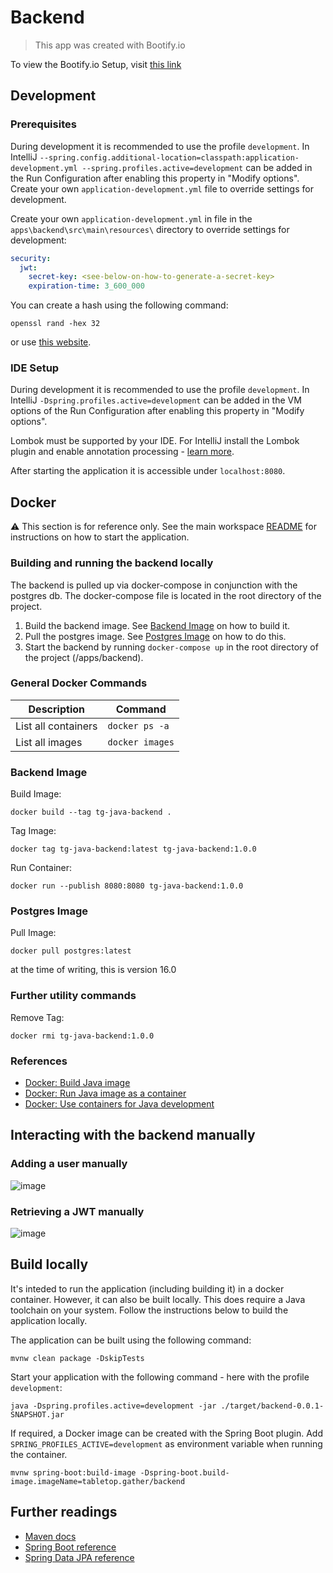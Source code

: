 # Backend

> This app was created with Bootify.io

To view the Bootify.io Setup, visit [this link](https://bootify.io/app/1AFNHOA9NPO5)

## Development

### Prerequisites

During development it is recommended to use the profile `development`. In IntelliJ `--spring.config.additional-location=classpath:application-development.yml --spring.profiles.active=development` can be
added in the Run Configuration after enabling this property in "Modify options". Create your own
`application-development.yml` file to override settings for development.

Create your own `application-development.yml` in file in the `apps\backend\src\main\resources\` directory to override settings for development:

```yaml
security:
  jwt:
    secret-key: <see-below-on-how-to-generate-a-secret-key>
    expiration-time: 3_600_000
```

You can create a hash using the following command:

```shell
openssl rand -hex 32
```

or use [this website](https://www.devglan.com/online-tools/hmac-sha256-online?ref=blog.tericcabrel.com).

### IDE Setup

During development it is recommended to use the profile `development`. In IntelliJ `-Dspring.profiles.active=development` can be
added in the VM options of the Run Configuration after enabling this property in "Modify options".

Lombok must be supported by your IDE. For IntelliJ install the Lombok plugin and enable annotation processing -
[learn more](https://bootify.io/next-steps/spring-boot-with-lombok.html).

After starting the application it is accessible under `localhost:8080`.

## Docker

⚠️ This section is for reference only. See the main workspace [README](../../README.md) for instructions on how to start the application.

### Building and running the backend locally

The backend is pulled up via docker-compose in conjunction with the postgres db. The docker-compose file is located in the root directory of the project.

1. Build the backend image. See [Backend Image](#backend-image) on how to build it.
2. Pull the postgres image. See [Postgres Image](#postgres-image) on how to do this.
3. Start the backend by running `docker-compose up` in the root directory of the project (/apps/backend).

### General Docker Commands

| Description         | Command         |
| ------------------- | --------------- |
| List all containers | `docker ps -a`  |
| List all images     | `docker images` |

### Backend Image

Build Image:

```shell
docker build --tag tg-java-backend .
```

Tag Image:

```shell
docker tag tg-java-backend:latest tg-java-backend:1.0.0
```

Run Container:

```shell
docker run --publish 8080:8080 tg-java-backend:1.0.0
```

### Postgres Image

Pull Image:

```shell
docker pull postgres:latest
```

at the time of writing, this is version 16.0

### Further utility commands

Remove Tag:

```shell
docker rmi tg-java-backend:1.0.0
```

### References

- [Docker: Build Java image](https://docs.docker.com/language/java/build-images/)
- [Docker: Run Java image as a container](https://docs.docker.com/language/java/run-containers/)
- [Docker: Use containers for Java development](https://docs.docker.com/language/java/develop/)

## Interacting with the backend manually

### Adding a user manually

![image](https://github.com/shoedler/tabletop-gather/assets/38029550/02ea9ab1-7607-4bdb-b0b5-e94fee9a2d56)

### Retrieving a JWT manually

![image](https://github.com/shoedler/tabletop-gather/assets/38029550/adf81b94-33e5-4ae6-a98e-9393cd781c34)

## Build locally

It's inteded to run the application (including building it) in a docker container. However, it can also be built
locally. This does require a Java toolchain on your system. Follow the instructions below to build the application locally.

The application can be built using the following command:

```shell
mvnw clean package -DskipTests
```

Start your application with the following command - here with the profile `development`:

```shell
java -Dspring.profiles.active=development -jar ./target/backend-0.0.1-SNAPSHOT.jar
```

If required, a Docker image can be created with the Spring Boot plugin. Add `SPRING_PROFILES_ACTIVE=development` as
environment variable when running the container.

```shell
mvnw spring-boot:build-image -Dspring-boot.build-image.imageName=tabletop.gather/backend
```

## Further readings

- [Maven docs](https://maven.apache.org/guides/index.html)
- [Spring Boot reference](https://docs.spring.io/spring-boot/docs/current/reference/htmlsingle/)
- [Spring Data JPA reference](https://docs.spring.io/spring-data/jpa/docs/current/reference/html/)
